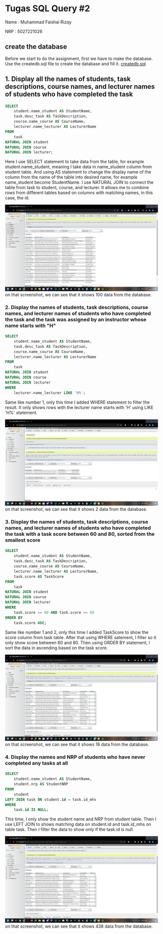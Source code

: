 # Tugas SQL Query #2

Name    : Muhammad Faishal Rizqy

NRP     : 5027221026

## create the database
Before we start to do the assignment, first we have to make the database. Use the createdb.sql file to create the database and fill it.
[createdb.sql](https://github.com/ishal24/SBD2023/blob/main/Tugas%20SQL%20Query%20%232/createdb.sql)

## 1. Display all the names of students, task descriptions, course names, and lecturer names of students who have completed the task

```sql
SELECT
    student.name_student AS StudentName,
    task.desc_task AS TaskDescription,
    course.name_course AS CourseName,
    lecturer.name_lecturer AS LecturerName
FROM
    task
NATURAL JOIN student
NATURAL JOIN course
NATURAL JOIN lecturer;
```
Here I use SELECT statement to take data from the table, for example student.name_student, meaning I take data in name_student column from student table. And using AS statement to change the display name of the column from the name of the table into desired name, for example name_student become StudentName.
I use NATURAL JOIN to connect the table from task to student, course, and lecturer. It allows me to combine rows from different tables based on columns with matching names, in this case, the id.

![](img/screenshot_1.png)
on that screenshot, we can see that it shows 100 data from the database.

### 2. Display the names of students, task descriptions, course names, and lecturer names of students who have completed the task and the task was assigned by an instructor whose name starts with "H"
```sql
SELECT
    student.name_student AS StudentName,
    task.desc_task AS TaskDescription,
    course.name_course AS CourseName,
    lecturer.name_lecturer AS LecturerName
FROM
    task
NATURAL JOIN student
NATURAL JOIN course
NATURAL JOIN lecturer
WHERE
    lecturer.name_lecturer LIKE 'H%';
```
Same like number 1, only this time I added WHERE statement to filter the result. It only shows rows with the lecturer name starts with 'H' using LIKE 'H%' statement.

![](img/screenshot_2.png)
on that screenshot, we can see that it shows 2 data from the database.

### 3. Display the names of students, task descriptions, course names, and lecturer names of students who have completed the task with a task score between 60 and 80, sorted from the smallest score
```sql
SELECT
    student.name_student AS StudentName,
    task.desc_task AS TaskDescription,
    course.name_course AS CourseName,
    lecturer.name_lecturer AS LecturerName,
    task.score AS TaskScore
FROM
    task
NATURAL JOIN student
NATURAL JOIN course
NATURAL JOIN lecturer
WHERE
    task.score >= 60 AND task.score <= 80
ORDER BY
    task.score ASC;
```
Same like number 1 and 2, only this time I added TaskScore to show the score column from task table. After that using WHERE satement, I filter so it only show score between 60 and 80. Then using ORDER BY statement, I sort the data in ascending based on the task score.

![](img/screenshot_3.png)
on that screenshot, we can see that it shows 18 data from the database.

### 4. Display the names and NRP of students who have never completed any tasks at all
```sql
SELECT
    student.name_student AS StudentName,
    student.nrp AS StudentNRP
FROM
    student
LEFT JOIN task ON student.id = task.id_mhs
WHERE
    task.id IS NULL;
```
This time, I only show the student name and NRP from student table. Then I use LEFT JOIN to shows matching data on student.id and task.id_mhs on table task. Then I filter the data to show only if the task.id is null.

![](img/screenshot_3.png)
on that screenshot, we can see that it shows 438 data from the database.